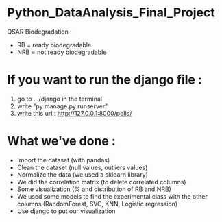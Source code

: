 # Python_DataAnalysis_Final_Project
QSAR Biodegradation :

- RB = ready biodegradable
- NRB = not ready biodegradable 


# If you want to run the django file : 
1) go to .../django in the terminal
2) write "py manage.py runserver"
3) write this url : http://127.0.0.1:8000/polls/


# What we've done : 
- Import the dataset (with pandas)
- Clean the dataset (null values, outliers values)
- Normalize the data (we used a sklearn library)
- We did the correlation matrix (to delete correlated columns)
- Some visualization (% and distribution of RB and NRB)
- We used some models to find the experimental class with the other columns (RandomForest, SVC, KNN, Logistic regression)
- Use django to put our visualization